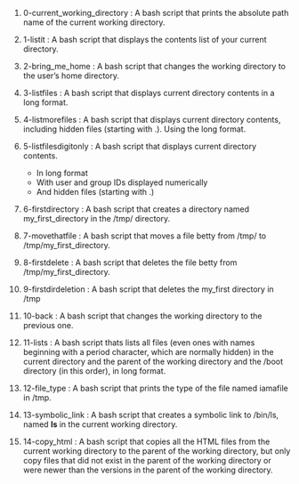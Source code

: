 1. 0-current_working_directory : A bash script that prints the absolute path name of the current working directory.

2. 1-listit : A bash script that displays the contents list of your current directory.

3. 2-bring_me_home :  A bash script that changes the working directory to the user’s home directory.

4. 3-listfiles : A bash script that displays current directory contents in a long format.

5. 4-listmorefiles : A bash script that displays current directory contents, including hidden files (starting with .). Using the long format.

6. 5-listfilesdigitonly : A bash script that displays current directory contents.
	- In long format
	- With user and group IDs displayed numerically
	- And hidden files (starting with .)

7. 6-firstdirectory : A bash script that creates a directory named my_first_directory in the /tmp/ directory.

8. 7-movethatfile : A bash script that moves a file betty from /tmp/ to /tmp/my_first_directory.

9. 8-firstdelete : A bash script that deletes the file betty from /tmp/my_first_directory.

10. 9-firstdirdeletion : A bash script that deletes the my_first directory in /tmp

11. 10-back : A bash script that changes the working directory to the previous one.

12. 11-lists : A bash script thats lists all files (even ones with names beginning with a period character, which are normally hidden) in the current directory and the parent of the working directory and the /boot directory (in this order), in long format.

13. 12-file_type : A bash script that prints the type of the file named iamafile in /tmp.

14. 13-symbolic_link : A bash script that creates a symbolic link to /bin/ls, named __ls__ in the current working directory.

15. 14-copy_html : A bash script that copies all the HTML files from the current working directory to the parent of the working directory, but only copy files that did not exist in the parent of the working directory or were newer than the versions in the parent of the working directory.
